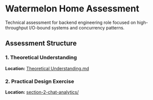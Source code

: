 # Watermelon Home Assessment

Technical assessment for backend engineering role focused on high-throughput I/O-bound systems and concurrency patterns.

## Assessment Structure

### 1. Theoretical Understanding
**Location:** [Theoretical Understanding.md](./section-1-theoretical-understanding/Theoretical%20Understanding.md)


### 2. Practical Design Exercise
**Location:** [section-2-chat-analytics/](./section-2-chat-analytics/)

